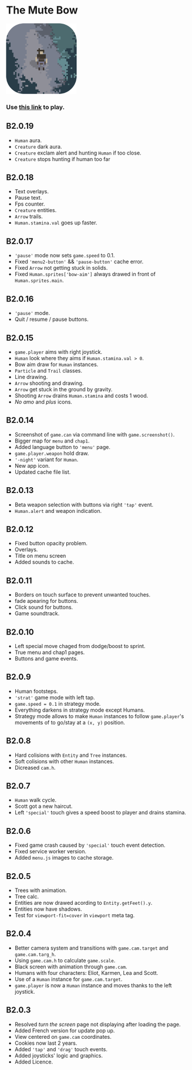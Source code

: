 # The Mute Bow

<img src="./img/icon/icon512.png" height="192"/>

### Use [this link](https://the-mute-bow.github.io/) to play.

## B2.0.19

-   `Human` aura.
-   `Creature` dark aura.
-   `Creature` exclam alert and hunting `Human` if too close.
-   `Creature` stops hunting if human too far

## B2.0.18

-   Text overlays.
-   Pause text.
-   Fps counter.
-   `Creature` entities.
-   `Arrow` trails.
-   `Human.stamina.val` goes up faster.

## B2.0.17

-   `'pause'` mode now sets `game.speed` to 0.1.
-   Fixed `'menu2-button'` && `'pause-button'` cache error.
-   Fixed `Arrow` not getting stuck in solids.
-   Fixed `Human.sprites['bow-aim']` always drawed in front of `Human.sprites.main`.

## B2.0.16

-   `'pause'` mode.
-   Quit / resume / pause buttons.

## B2.0.15

-   `game.player` aims with right joystick.
-   `Human` look where they aims if `Human.stamina.val > 0`.
-   Bow aim draw for `Human` instances.
-   `Particle` and `Trail` classes.
-   Line drawing.
-   `Arrow` shooting and drawing.
-   `Arrow` get stuck in the ground by gravity.
-   Shooting `Arrow` drains `Human.stamina` and costs 1 wood.
-   _No amo_ and _plus_ icons.

## B2.0.14

-   Screenshot of `game.can` via command line with `game.screenshot()`.
-   Bigger map for `menu` and `chap1`.
-   Added language button to `'menu'` page.
-   `game.player.weapon` hold draw.
-   `'-night'` variant for `Human`.
-   New app icon.
-   Updated cache file list.

## B2.0.13

-   Beta weapon selection with buttons via right `'tap'` event.
-   `Human.alert` and weapon indication.

## B2.0.12

-   Fixed button opacity problem.
-   Overlays.
-   Title on menu screen
-   Added sounds to cache.

## B2.0.11

-   Borders on touch surface to prevent unwanted touches.
-   fade apearing for buttons.
-   Click sound for buttons.
-   Game soundtrack.

## B2.0.10

-   Left special move chaged from dodge/boost to sprint.
-   True menu and chap1 pages.
-   Buttons and game events.

## B2.0.9

-   Human footsteps.
-   `'strat'` game mode with left tap.
-   `game.speed = 0.1` in strategy mode.
-   Everything darkens in strategy mode except Humans.
-   Strategy mode allows to make `Human` instances to follow `game.player`'s movements of to go/stay at a `(x, y)` position.

## B2.0.8

-   Hard colisions with `Entity` and `Tree` instances.
-   Soft colisions with other `Human` instances.
-   Dicreased `cam.h`.

## B2.0.7

-   `Human` walk cycle.
-   Scott got a new haircut.
-   Left `'special'` touch gives a speed boost to player and drains stamina.

## B2.0.6

-   Fixed game crash caused by `'special'` touch event detection.
-   Fixed service worker version.
-   Added `menu.js` images to cache storage.

## B2.0.5

-   Trees with animation.
-   Tree calc.
-   Entities are now drawed acording to `Entity.getFeet().y`.
-   Entities now have shadows.
-   Test for `viewport-fit=cover` in `viewport` meta tag.

## B2.0.4

-   Better camera system and transitions with `game.cam.target` and `game.cam.targ_h`.
-   Using `game.cam.h` to calculate `game.scale`.
-   Black screen with animation through `game.cam`.
-   Humans with four characters: Eliot, Karmen, Lea and Scott.
-   Use of a `Human` instance for `game.cam.target`.
-   `game.player` is now a `Human` instance and moves thanks to the left joystick.

## B2.0.3

-   Resolved _turn the screen_ page not displaying after loading the page.
-   Added French version for update pop up.
-   View centered on `game.cam` coordinates.
-   Cookies now last 2 years.
-   Added `'tap'` and `'drag'` touch events.
-   Added joysticks' logic and graphics.
-   Added Licence.

